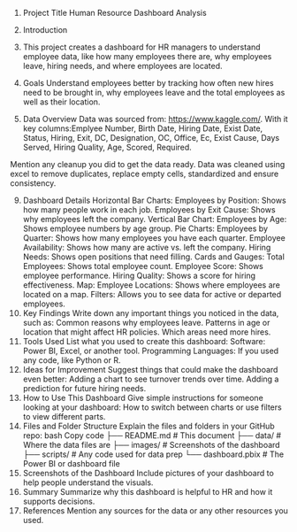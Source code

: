 1. Project Title
Human Resource Dashboard Analysis

3. Introduction
4. This project creates a dashboard for HR managers to understand employee data, like how many employees there are, why employees leave, hiring needs, and where employees are located.
   
6. Goals
Understand employees better by tracking how often new hires need to be brought in, why employees leave and the total employees as well as their location.

8. Data Overview
Data was sourced from: https://www.kaggle.com/. With it key columns:Emplyee Number, Birth Date, Hiring Date, Exist Date, Status, Hiring, Exit, DC, Designation, OC, Office, Ec, Exist Cause, Days Served, Hiring Quality, Age, Scored, Required.

Mention any cleanup you did to get the data ready.
Data was cleaned using excel to remove duplicates, replace empty cells, standardized and ensure consistency.

9. Dashboard Details
Horizontal Bar Charts:
Employees by Position: Shows how many people work in each job.
Employees by Exit Cause: Shows why employees left the company.
Vertical Bar Chart:
Employees by Age: Shows employee numbers by age group.
Pie Charts:
Employees by Quarter: Shows how many employees you have each quarter.
Employee Availability: Shows how many are active vs. left the company.
Hiring Needs: Shows open positions that need filling.
Cards and Gauges:
Total Employees: Shows total employee count.
Employee Score: Shows employee performance.
Hiring Quality: Shows a score for hiring effectiveness.
Map:
Employee Locations: Shows where employees are located on a map.
Filters:
Allows you to see data for active or departed employees.
11. Key Findings
Write down any important things you noticed in the data, such as:
Common reasons why employees leave.
Patterns in age or location that might affect HR policies.
Which areas need more hires.
12. Tools Used
List what you used to create this dashboard:
Software: Power BI, Excel, or another tool.
Programming Languages: If you used any code, like Python or R.
13. Ideas for Improvement
Suggest things that could make the dashboard even better:
Adding a chart to see turnover trends over time.
Adding a prediction for future hiring needs.
14. How to Use This Dashboard
Give simple instructions for someone looking at your dashboard:
How to switch between charts or use filters to view different parts.
15. Files and Folder Structure
Explain the files and folders in your GitHub repo:
bash
Copy code
├── README.md         # This document
├── data/             # Where the data files are
├── images/           # Screenshots of the dashboard
├── scripts/          # Any code used for data prep
└── dashboard.pbix    # The Power BI or dashboard file
16. Screenshots of the Dashboard
Include pictures of your dashboard to help people understand the visuals.
17. Summary
Summarize why this dashboard is helpful to HR and how it supports decisions.
18. References
Mention any sources for the data or any other resources you used.
